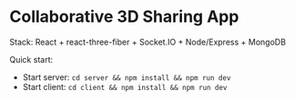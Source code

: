 # Collaborative 3D Sharing App

Stack: React + react-three-fiber + Socket.IO + Node/Express + MongoDB

Quick start:
- Start server: `cd server && npm install && npm run dev`
- Start client: `cd client && npm install && npm run dev`
